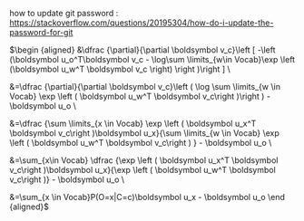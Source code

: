 how to update git password : https://stackoverflow.com/questions/20195304/how-do-i-update-the-password-for-git 

$\begin {aligned}
&\dfrac {\partial}{\partial \boldsymbol v_c}\left [ -\left (\boldsymbol u_o^T\boldsymbol v_c - \log\sum \limits_{w\in Vocab}\exp \left (\boldsymbol u_w^T \boldsymbol v_c \right) \right )\right ] \\

&=\dfrac {\partial}{\partial \boldsymbol v_c}\left ( \log \sum \limits_{w \in Vocab} \exp \left ( \boldsymbol u_w^T \boldsymbol v_c\right )\right ) - \boldsymbol u_o \\

&=\dfrac {\sum \limits_{x \in Vocab} \exp \left ( \boldsymbol u_x^T \boldsymbol v_c\right )\boldsymbol u_x}{\sum \limits_{w \in Vocab} \exp \left ( \boldsymbol u_w^T \boldsymbol v_c\right ) } - \boldsymbol u_o \\

&=\sum_{x\in Vocab} \dfrac {\exp \left ( \boldsymbol u_x^T \boldsymbol v_c\right )\boldsymbol u_x}{\exp \left ( \boldsymbol u_w^T \boldsymbol v_c\right )} - \boldsymbol u_o \\

&=\sum_{x \in Vocab}P(O=x|C=c)\boldsymbol u_x - \boldsymbol u_o
\end {aligned}$
